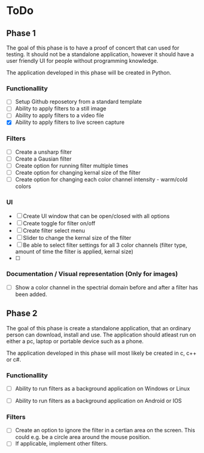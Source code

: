 # ToDo

## Phase 1 
The goal of this phase is to have a proof of concert that can used for testing. It should not be a standalone application, however it should have a user friendly UI for people without programming knowledge. 

The application developed in this phase will be created in Python.

### Functionallity 
- [ ] Setup Github reposetory from a standard template
- [ ] Ability to apply filters to a still image
- [ ] Ability to apply filters to a video file
- [x] Ability to apply filters to live screen capture

### Filters
- [ ] Create a unsharp filter
- [ ] Create a Gausian filter
- [ ] Create option for running filter multiple times
- [ ] Create option for changing kernal size of the filter 
- [ ] Create option for changing each color channel intensity - warm/cold colors

### UI
- [ ] Create UI window that can be open/closed with all options
- [ ] Create toggle for filter on/off
- [ ] Create filter select menu
- [ ] Slider to change the kernal size of the filter
- [ ] Be able to select filter settings for all 3 color channels (filter type, amount of time the filter is applied, kernal size)
- [ ] 

### Documentation / Visual representation (Only for images)
- [ ] Show a color channel in the spectrial domain before and after a filter has been added. 


## Phase 2
The goal of this phase is create a standalone application, that an ordinary person can download, install and use. The application should atleast run on either a pc, laptop or portable device such as a phone. 

The application developed in this phase will most likely be created in c, c++ or c#.

### Functionallity 
- [ ] Ability to run filters as a background application on Windows or Linux
- [ ] Ability to run filters as a background application on Android or IOS


### Filters
- [ ] Create an option to ignore the filter in a certian area on the screen. This could e.g. be a circle area around the mouse position.
- [ ] If applicable, implement other filters.
